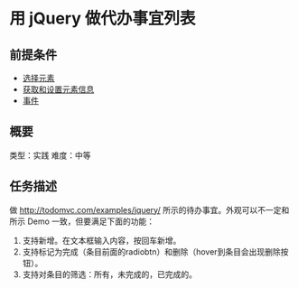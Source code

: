 # 用 jQuery 做代办事宜列表
## 前提条件  
* [选择元素](http://www.jianshu.com/p/5c2bbbd0efc6)
* [获取和设置元素信息](http://www.jianshu.com/p/085a1018cd00)
* [事件](http://www.jianshu.com/p/cc5565de98fd)

## 概要
类型：实践
难度：中等  

## 任务描述
做 http://todomvc.com/examples/jquery/ 所示的待办事宜。外观可以不一定和所示 Demo 一致，但要满足下面的功能：
1. 支持新增。在文本框输入内容，按回车新增。
1. 支持标记为完成（条目前面的radiobtn）和删除（hover到条目会出现删除按钮）。
1. 支持对条目的筛选：所有，未完成的，已完成的。

